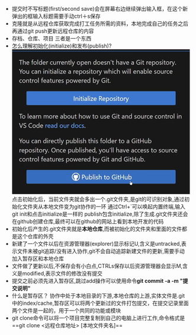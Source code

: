 - 提交时不写标题(first/second save)会在屏幕右边继续弹出输入框，在这个新弹出的框输入标题需要手动ctrl＋s保存
- 克隆就是从远程仓库获取完成打工任务所需的资料，本地完成自己的任务之后再通过git push更新远程仓库的内容
- 存档、仓库、项目 三者是一个东西
- 怎么理解初始化(initialize)和发布(publish)?
  ![alt text](image.png)
  点击初始化后，当前文件夹就会多出一个.git文件夹,是git的可识别对象,通过初始化文件夹从本地文件变为git协作的一环
  通过Ctrl+`可以唤起内置终端,输入git init和点击initialize是一样的
  publish包含initialize,除了生成.git文件夹还会在github创建仓库,最终可以在github的网站上看到本地开发的代码
- 初始化后产生的.git文件夹就是**本地仓库**,而被初始化的文件夹和里面的文件都是这个仓库的外壳
- 新建了一个文件以后在资源管理器(explorer)显示标记U,含义是untracked,表示文件未被git追踪/没有进入协作,git不会自动追踪新建文件的更新,需要手动加入暂存区和本地仓库
- 文件做了更新以后,不保存会有小白点,CTRLs保存以后资源管理器会显示M,含义是modified,表示文件的修改没有提交
- 提交之前必须先进入暂存区,跳过add操作可以使用命令**git commit -a -m "提交说明"**
- 什么是暂存区？
  协作中处于本地目录的下游,本地仓库的上游,实体文件是.git中的index/cache,暂存区可以将两个更新过的文件打包提交，在提交记录里面两个文件是一起的，用于一个共同的功能或模块
- git clone命令可以将一个项目完整复制到自己的电脑上进行工作,命令格式是==git clone <远程仓库地址> [本地文件夹名]==